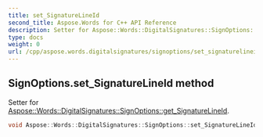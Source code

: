 ```yaml
---
title: set_SignatureLineId
second_title: Aspose.Words for C++ API Reference
description: Setter for Aspose::Words::DigitalSignatures::SignOptions::get_SignatureLineId. 
type: docs
weight: 0
url: /cpp/aspose.words.digitalsignatures/signoptions/set_signaturelineid/
---
```

## SignOptions.set_SignatureLineId method


Setter for [Aspose::Words::DigitalSignatures::SignOptions::get_SignatureLineId](../get_signaturelineid/).

```cpp
void Aspose::Words::DigitalSignatures::SignOptions::set_SignatureLineId(System::Guid value)
```

